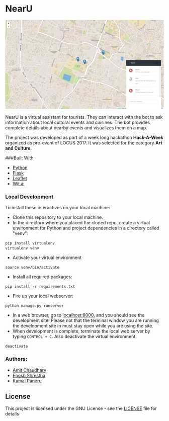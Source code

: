 # NearU

![Screenshot](Screenshot.png?raw=true)

NearU is a virtual assistant for tourists. They can interact with the bot to ask information about local cultural events and cuisines. The bot provides complete details about nearby events and visualizes them on a map.

The project was developed as part of a week long hackathon **Hack-A-Week** organized as pre-event of LOCUS 2017. It was selected for the category **Art and Culture**.

###Built With

* [Python](https://www.python.org/)
* [Flask](http://flask.pocoo.org/)
* [Leaflet](http://leafletjs.com/)
* [Wit.ai](http://wit.ai)

### Local Development
To install these interactives on your local machine:
* Clone this repository to your local machine.
* In the directory where you placed the cloned repo, create a virtual environment for Python and project dependencies in a directory called "venv":
```shell
pip install virtualenv 
virtualenv venv
```
* Activate your virtual environment
```shell
source venv/bin/activate
```
* Install all required packages:
```shell
pip install -r requirements.txt
```

* Fire up your local webserver:
```shell
python manage.py runserver
```
* In a web browser, go to [localhost:8000](http://localhost:8000/), and you should see the development site! Please not that the terminal window you are running the development site in must stay open while you are using the site.
* When development is complete, terminate the local web server by typing ```CONTROL + C```. Also deactivate the virtual environment:
```shell
deactivate
```

### Authors:
- [Amit Chaudhary](https://github.com/studenton)
- [Enosh Shrestha](https://github.com/eroj333)
- [Kamal Paneru](https://github.com/Kamalpaneru)

## License

This project is licensed under the GNU License - see the [LICENSE](LICENSE.md) file for details
